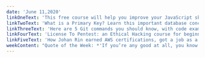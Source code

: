 ```yaml
---
date: 'June 11,2020'
linkOneText: 'This free course will help you improve your JavaScript skills by building 15 bite-sized projects (8 hour watch): https://www.freecodecamp.org/news/hone-your-javascript-skills-by-building-these-15-projects/'
linkTwoText: 'What is a Primary Key? Learn this important database concept, and how to use it in SQL. (5 minute read): https://www.freecodecamp.org/news/primary-key-sql-tutorial-how-to-define-a-primary-key-in-a-database/'
linkThreeText: 'Here are 5 Git commands you should know, with code examples (5 minute read): https://www.freecodecamp.org/news/5-git-commands-you-should-know-with-code-examples/'
linkFourText: 'License To Pentest: an Ethical Hacking course for beginners (9 hour watch): https://www.freecodecamp.org/news/license-to-pentest-ethical-hacking-course-for-beginners/'
linkFiveText: 'How Johan Rin earned AWS certifications, got a job as a software architect, and became a freeCodeCamp author — all while social distancing during the pandemic (6 minute read): https://www.freecodecamp.org/news/how-i-got-awscertified-and-got-a-job-during-the-pandemic/'
weekContent: "Quote of the Week: *'If you’re any good at all, you know you can be better.'* — Lindsay Buckingham"
---
```

